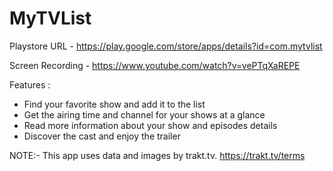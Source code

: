 # MyTVList

Playstore URL - https://play.google.com/store/apps/details?id=com.mytvlist

Screen Recording - https://www.youtube.com/watch?v=vePTqXaREPE

Features :
- Find your favorite show and add it to the list
- Get the airing time and channel for your shows at a glance
- Read more information about your show and episodes details
- Discover the cast and enjoy the trailer

NOTE:- This app uses data and images by trakt.tv. https://trakt.tv/terms
